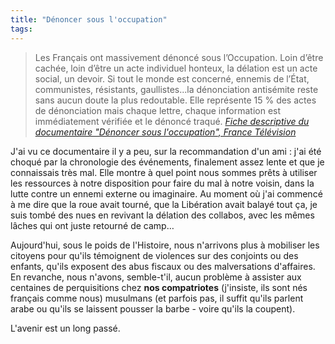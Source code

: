 ```yaml
---
title: "Dénoncer sous l'occupation"
tags:
---
```


> Les Français ont massivement dénoncé sous l’Occupation. Loin d’être cachée, loin d’être un acte individuel honteux, la délation est un acte social, un devoir. Si tout le monde est concerné, ennemis de l’État, communistes, résistants, gaullistes...la dénonciation antisémite reste sans aucun doute la plus redoutable. Elle représente 15 % des actes de dénonciation mais chaque lettre, chaque information est immédiatement vérifiée et le dénoncé traqué.
> <cite><a href="http://www.france3.fr/emissions/documentaires/20h45-denoncer-sous-l-occupation_116738">Fiche descriptive du documentaire "Dénoncer sous l'occupation", France Télévision</a></cite>


J'ai vu ce documentaire il y a peu, sur la recommandation d'un ami : j'ai été choqué par la chronologie des événements, finalement assez lente et que je connaissais très mal. Elle montre à quel point nous sommes prêts à utiliser les ressources à notre disposition pour faire du mal à notre voisin, dans la lutte contre un ennemi externe ou imaginaire. Au moment où j'ai commencé à me dire que la roue avait tourné, que la Libération avait balayé tout ça, je suis tombé des nues en revivant la délation des collabos, avec les mêmes lâches qui ont juste retourné de camp…

Aujourd'hui, sous le poids de l'Histoire, nous n'arrivons plus à mobiliser les citoyens pour qu'ils témoignent de violences sur des conjoints ou des enfants, qu'ils exposent des abus fiscaux ou des malversations d'affaires. En revanche, nous n'avons, semble-t'il, aucun problème à assister aux centaines de perquisitions chez **nos compatriotes** (j'insiste, ils sont nés français comme nous) musulmans (et parfois pas, il suffit qu'ils parlent arabe ou qu'ils se laissent pousser la barbe - voire qu'ils la coupent).

L'avenir est un long passé.
